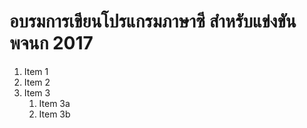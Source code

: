 # อบรมการเขียนโปรแกรมภาษาซี สำหรับแข่งขัน พจนก 2017
1. Item 1
1. Item 2
1. Item 3
   1. Item 3a
   1. Item 3b
